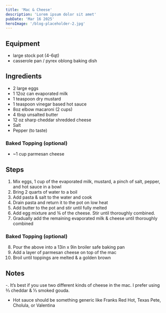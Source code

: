 ```yaml
---
title: 'Mac & Cheese'
description: 'Lorem ipsum dolor sit amet'
pubDate: 'Mar 16 2025'
heroImage: '/blog-placeholder-2.jpg'
---
```


## Equipment

- large stock pot (4-6qt)
- casserole pan / pyrex oblong baking dish

## Ingredients

- 2 large eggs
- 1 12oz can evaporated milk
- 1 teaspoon dry mustard
- 1 teaspoon vinegar based hot sauce
- 8oz elbow macaroni (2 cups)
- 4 tbsp unsalted butter
- 12 oz sharp cheddar shredded cheese
- Salt
- Pepper (to taste)

### Baked Topping (optional)

- ~1 cup parmesan cheese

## Steps

1. Mix eggs, 1 cup of the evaporated milk, mustard, a pinch of salt, pepper, and hot sauce in a bowl
2. Bring 2 quarts of water to a boil
3. Add pasta & salt to the water and cook
4. Drain pasta and return it to the pot on low heat
5. Add butter to the pot and stir until fully melted
6. Add egg mixture and ¾ of the cheese. Stir until thoroughly combined.
7. Gradually add the remaining evaporated milk & cheese until thoroughly combined

### Baked Topping (optional)

8. Pour the above into a 13in x 9in broiler safe baking pan
9. Add a layer of parmesan cheese on top of the mac
10. Broil until toppings are melted & a golden brown

## Notes

-. It’s best if you use two different kinds of cheese in the mac. I prefer using ⅔ cheddar & ⅓ smoked gouda.

- Hot sauce should be something generic like Franks Red Hot, Texas Pete, Cholula, or Valentina

